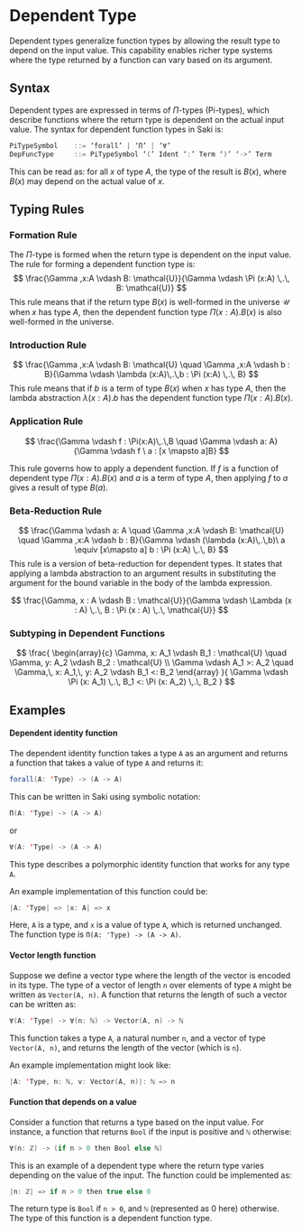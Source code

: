 # Dependent Type

Dependent types generalize function types by allowing the result type to depend on the input value. This capability enables richer type systems where the type returned by a function can vary based on its argument.

## Syntax

Dependent types are expressed in terms of $\Pi$-types (Pi-types), which describe functions where the return type is dependent on the actual input value. The syntax for dependent function types in Saki is:

```scala
PiTypeSymbol    ::= ‘forall’ | ‘Π’ | ‘∀’
DepFuncType     ::= PiTypeSymbol ‘(’ Ident ‘:’ Term ‘)’ ‘->’ Term
```

This can be read as: for all $x$ of type $A$, the type of the result is $B(x)$, where $B(x)$ may depend on the actual value of $x$.

## Typing Rules

### Formation Rule
The $\Pi$-type is formed when the return type is dependent on the input value. The rule for forming a dependent function type is:
$$
\frac{\Gamma ,x:A \vdash B: \mathcal{U}}{\Gamma \vdash \Pi (x:A) \,.\, B: \mathcal{U}}
$$
This rule means that if the return type $B(x)$ is well-formed in the universe $\mathcal{U}$ when $x$ has type $A$, then the dependent function type $\Pi(x:A) . B(x)$ is also well-formed in the universe.

### Introduction Rule
$$
\frac{\Gamma ,x:A \vdash B: \mathcal{U} \quad \Gamma ,x:A \vdash b : B}{\Gamma \vdash \lambda (x:A)\,.\,b : \Pi (x:A) \,.\, B}
$$
This rule means that if $b$ is a term of type $B(x)$ when $x$ has type $A$, then the lambda abstraction $\lambda (x:A) . b$ has the dependent function type $\Pi(x:A) . B(x)$.

### Application Rule
$$
\frac{\Gamma \vdash f : \Pi(x:A)\,.\,B \quad \Gamma \vdash a: A}{\Gamma \vdash f \ a : [x \mapsto a]B}
$$

This rule governs how to apply a dependent function. If $f$ is a function of dependent type $\Pi(x:A) . B(x)$ and $a$ is a term of type $A$, then applying $f$ to $a$ gives a result of type $B(a)$.

### Beta-Reduction Rule

$$
\frac{\Gamma \vdash a: A \quad \Gamma ,x:A \vdash B: \mathcal{U} \quad \Gamma ,x:A \vdash b : B}{\Gamma \vdash (\lambda (x:A)\,.\,b)\ a \equiv [x\mapsto a] b : \Pi (x:A) \,.\, B}
$$
This rule is a version of beta-reduction for dependent types. It states that applying a lambda abstraction to an argument results in substituting the argument for the bound variable in the body of the lambda expression. 

$$
\frac{\Gamma, x : A \vdash B : \mathcal{U}}{\Gamma \vdash \Lambda (x : A) \,.\, B : \Pi (x : A) \,.\, \mathcal{U}}
$$

### Subtyping in Dependent Functions

$$
\frac{
\begin{array}{c}
\Gamma, x: A_1 \vdash B_1 : \mathcal{U} \quad \Gamma, y: A_2 \vdash B_2 : \mathcal{U} \\
\Gamma \vdash A_1 >: A_2 \quad \Gamma,\, x: A_1,\, y: A_2 \vdash B_1 <: B_2
\end{array}
}{
\Gamma \vdash \Pi (x: A_1) \,.\, B_1 <: \Pi (x: A_2) \,.\, B_2
}
$$

## Examples

#### Dependent identity function

The dependent identity function takes a type `A` as an argument and returns a function that takes a value of type `A` and returns it:

```scala
forall(A: 'Type) -> (A -> A)
```

This can be written in Saki using symbolic notation:

```scala
Π(A: 'Type) -> (A -> A)
```

or

```scala
∀(A: 'Type) -> (A -> A)
```

This type describes a polymorphic identity function that works for any type `A`.

An example implementation of this function could be:

```scala
|A: 'Type| => |x: A| => x
```

Here, `A` is a type, and `x` is a value of type `A`, which is returned unchanged. The function type is `Π(A: 'Type) -> (A -> A)`.

#### Vector length function

Suppose we define a vector type where the length of the vector is encoded in its type. The type of a vector of length `n` over elements of type `A` might be written as `Vector(A, n)`. A function that returns the length of such a vector can be written as:

```scala
∀(A: 'Type) -> ∀(n: ℕ) -> Vector(A, n) -> ℕ
```

This function takes a type `A`, a natural number `n`, and a vector of type `Vector(A, n)`, and returns the length of the vector (which is `n`).

An example implementation might look like:

```scala
|A: 'Type, n: ℕ, v: Vector(A, n)|: ℕ => n
```

#### Function that depends on a value

Consider a function that returns a type based on the input value. For instance, a function that returns `Bool` if the input is positive and `ℕ` otherwise:

```scala
∀(n: ℤ) -> (if n > 0 then Bool else ℕ)
```

This is an example of a dependent type where the return type varies depending on the value of the input. The function could be implemented as:

```scala
|n: ℤ| => if n > 0 then true else 0
```

The return type is `Bool` if `n > 0`, and `ℕ` (represented as 0 here) otherwise. The type of this function is a dependent function type.
